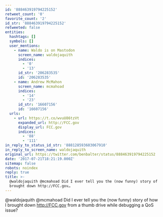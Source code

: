 ```yaml
---
id: '888463919794225152'
retweet_count: '0'
favorite_count: '2'
id_str: '888463919794225152'
retweeted: false
entities:
  hashtags: []
  symbols: []
  user_mentions:
    - name: Waldo is on Mastodon
      screen_name: waldojaquith
      indices:
        - '0'
        - '13'
      id_str: '206283535'
      id: '206283535'
    - name: Andrew McMahon
      screen_name: mcmahoad
      indices:
        - '14'
        - '23'
      id_str: '16607156'
      id: '16607156'
  urls:
    - url: https://t.co/wvuU86tzVt
      expanded_url: http://FCC.gov
      display_url: FCC.gov
      indices:
        - '88'
        - '111'
in_reply_to_status_id_str: '888128593603067910'
in_reply_to_screen_name: waldojaquith
original_url: https://twitter.com/benbalter/status/888463919794225152
date: '2017-07-21T18:21:19.000Z'
sitemap: false
robots: noindex
reply: true
title: >-
  @waldojaquith @mcmahoad Did I ever tell you the (now funny) story of how I
  brought down http://FCC.gov…
---
```


@waldojaquith @mcmahoad Did I ever tell you the (now funny) story of how I brought down http://FCC.gov from a thumb drive while debugging a QoS issue?